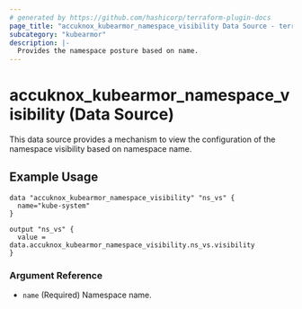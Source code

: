 ```yaml
---
# generated by https://github.com/hashicorp/terraform-plugin-docs
page_title: "accuknox_kubearmor_namespace_visibility Data Source - terraform-provider-accuknox"
subcategory: "kubearmor"
description: |-
  Provides the namespace posture based on name.
---
```


# accuknox_kubearmor_namespace_visibility (Data Source)

This data source provides a mechanism to view the configuration of the namespace visibility based on namespace name.

## Example Usage

```
data "accuknox_kubearmor_namespace_visibility" "ns_vs" {
  name="kube-system"
}

output "ns_vs" {
  value = data.accuknox_kubearmor_namespace_visibility.ns_vs.visibility
}
```

### Argument Reference

- `name` (Required) Namespace name.
